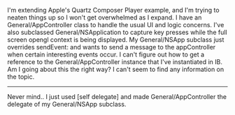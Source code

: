 I'm extending Apple's Quartz Composer Player example, and I'm trying to neaten things up so I won't get overwhelmed as I expand.  I have an General/AppController class to handle the usual UI and logic concerns.  I've also subclassed General/NSApplication to capture key presses while the full screen opengl context is being displayed.  My General/NSApp subclass just overrides sendEvent: and wants to send a message to the appController when certain interesting events occur.  I can't figure out how to get a reference to the General/AppController instance that I've instantiated in IB.  Am I going about this the right way?  I can't seem to find any information on the topic.

----
Never mind.. I just used [self delegate] and made General/AppController the delegate of my General/NSApp subclass.